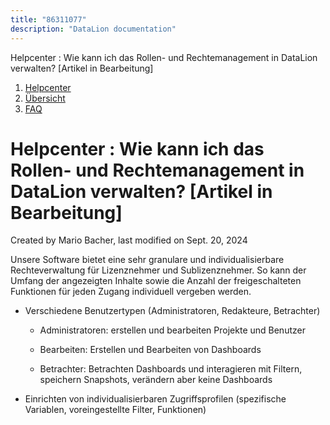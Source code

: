 ```yaml
---
title: "86311077"
description: "DataLion documentation"
---
```


Helpcenter : Wie kann ich das Rollen- und Rechtemanagement in DataLion verwalten? \[Artikel in Bearbeitung\]  

1.  [Helpcenter](index.html)
2.  [Übersicht](2982609.html)
3.  [FAQ](FAQ_3539147.html)

# Helpcenter : Wie kann ich das Rollen- und Rechtemanagement in DataLion verwalten? \[Artikel in Bearbeitung\]

Created by Mario Bacher, last modified on Sept. 20, 2024

Unsere Software bietet eine sehr granulare und individualisierbare Rechteverwaltung für Lizenznehmer und Sublizenznehmer. So kann der Umfang der angezeigten Inhalte sowie die Anzahl der freigeschalteten Funktionen für jeden Zugang individuell vergeben werden.

-   Verschiedene Benutzertypen (Administratoren, Redakteure, Betrachter)
    
    -   Administratoren: erstellen und bearbeiten Projekte und Benutzer
        
    -   Bearbeiten: Erstellen und Bearbeiten von Dashboards
        
    -   Betrachter: Betrachten Dashboards und interagieren mit Filtern, speichern Snapshots, verändern aber keine Dashboards
        
-   Einrichten von individualisierbaren Zugriffsprofilen (spezifische Variablen, voreingestellte Filter, Funktionen)